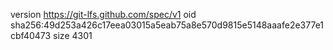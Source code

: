 version https://git-lfs.github.com/spec/v1
oid sha256:49d253a426c17eea03015a5eab75a8e570d9815e5148aaafe2e377e1cbf40473
size 4301
